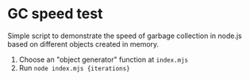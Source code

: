 # GC speed test

Simple script to demonstrate the speed of garbage collection in node.js based on different
objects created in memory.

1. Choose an "object generator" function at `index.mjs`
2. Run `node index.mjs {iterations}`
